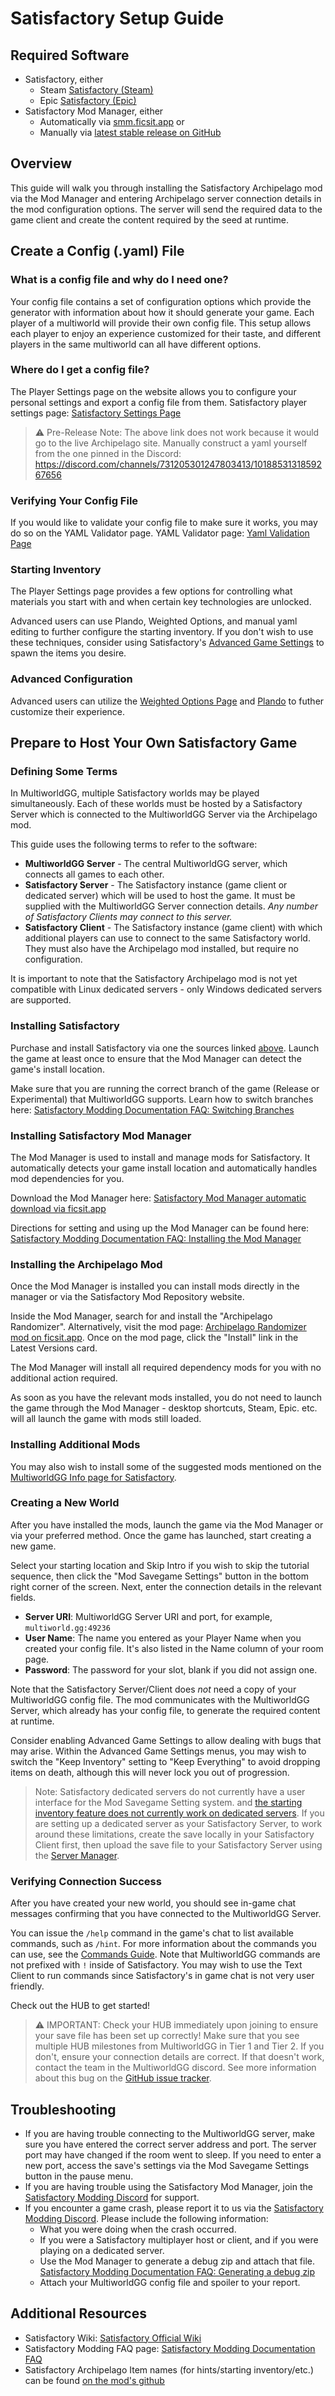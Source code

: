 # Satisfactory Setup Guide

<!-- Spellchecker config - cspell:ignore FICSIT Randomizer Plando -->

## Required Software

- Satisfactory, either
  - Steam [Satisfactory (Steam)](https://store.steampowered.com/app/526870/Satisfactory/)
  - Epic [Satisfactory (Epic)](https://www.epicgames.com/store/en-US/product/satisfactory/home)
- Satisfactory Mod Manager, either
  - Automatically via [smm.ficsit.app](https://smm.ficsit.app/) or
  - Manually via [latest stable release on GitHub](https://github.com/satisfactorymodding/SatisfactoryModManager/releases/latest/)

## Overview

This guide will walk you through installing the Satisfactory Archipelago mod via the Mod Manager
and entering Archipelago server connection details in the mod configuration options.
The server will send the required data to the game client and create the content required by the seed at runtime.

## Create a Config (.yaml) File

### What is a config file and why do I need one?

Your config file contains a set of configuration options
which provide the generator with information about how it should generate your game.
Each player of a multiworld will provide their own config file.
This setup allows each player to enjoy an experience customized for their taste,
and different players in the same multiworld can all have different options.

### Where do I get a config file?

The Player Settings page on the website
allows you to configure your personal settings and export a config file from them.
Satisfactory player settings page: [Satisfactory Settings Page](/games/Satisfactory/player-settings)

> ⚠ Pre-Release Note: The above link does not work because it would go to the live Archipelago site.
> Manually construct a yaml yourself from the one pinned in the Discord:
> <https://discord.com/channels/731205301247803413/1018853131859267656>

### Verifying Your Config File

If you would like to validate your config file to make sure it works,
you may do so on the YAML Validator page.
YAML Validator page: [Yaml Validation Page](/mysterycheck)

### Starting Inventory

The Player Settings page provides a few options for controlling what materials you start with
and when certain key technologies are unlocked.

Advanced users can use Plando, Weighted Options, and manual yaml editing to further configure the starting inventory.
If you don't wish to use these techniques, consider using Satisfactory's
[Advanced Game Settings](https://satisfactory.wiki.gg/wiki/Advanced_Game_Settings)
to spawn the items you desire.

### Advanced Configuration

Advanced users can utilize the
[Weighted Options Page](/weighted-options)
and [Plando](/tutorial/Archipelago/plando)
to futher customize their experience.


## Prepare to Host Your Own Satisfactory Game

### Defining Some Terms

In MultiworldGG, multiple Satisfactory worlds may be played simultaneously.
Each of these worlds must be hosted by a Satisfactory Server which is connected to the MultiworldGG Server via the Archipelago mod.

This guide uses the following terms to refer to the software:

- **MultiworldGG Server** - The central MultiworldGG server, which connects all games to each other.
- **Satisfactory Server** - The Satisfactory instance (game client or dedicated server) which will be used to host the game.
  It must be supplied with the MultiworldGG Server connection details.
  *Any number of Satisfactory Clients may connect to this server.*
- **Satisfactory Client** - The Satisfactory instance (game client) with which additional players can use to connect to the same Satisfactory world.
  They must also have the Archipelago mod installed, but require no configuration.

It is important to note that the Satisfactory Archipelago mod
is not yet compatible with Linux dedicated servers - only Windows dedicated servers are supported.

### Installing Satisfactory

Purchase and install Satisfactory via one the sources linked [above](#required-software).
Launch the game at least once to ensure that the Mod Manager can detect the game's install location.

Make sure that you are running the correct branch of the game (Release or Experimental) that MultiworldGG supports.
Learn how to switch branches here:
[Satisfactory Modding Documentation FAQ: Switching Branches](https://docs.ficsit.app/satisfactory-modding/latest/faq.html#_how_do_i_get_the_experimental_or_early_access_branch_of_the_game)

### Installing Satisfactory Mod Manager

The Mod Manager is used to install and manage mods for Satisfactory.
It automatically detects your game install location and automatically handles mod dependencies for you.

Download the Mod Manager here:
[Satisfactory Mod Manager automatic download via ficsit.app](https://smm.ficsit.app/)

Directions for setting and using up the Mod Manager can be found here:
[Satisfactory Modding Documentation FAQ: Installing the Mod Manager](https://docs.ficsit.app/satisfactory-modding/latest/ForUsers/SatisfactoryModManager.html)

### Installing the Archipelago Mod

Once the Mod Manager is installed you can install mods directly in the manager or via the Satisfactory Mod Repository website.

Inside the Mod Manager, search for and install the "Archipelago Randomizer".
Alternatively, visit the mod page: [Archipelago Randomizer mod on ficsit.app](https://ficsit.app/mod/Archipelago).
Once on the mod page, click the "Install" link in the Latest Versions card.

The Mod Manager will install all required dependency mods for you with no additional action required.

As soon as you have the relevant mods installed,
you do not need to launch the game through the Mod Manager -
desktop shortcuts, Steam, Epic. etc. will all launch the game with mods still loaded.

### Installing Additional Mods

You may also wish to install some of the suggested mods mentioned on the
[MultiworldGG Info page for Satisfactory](/games/Satisfactory/info/en#additional-mods).

### Creating a New World

After you have installed the mods, launch the game via the Mod Manager or via your preferred method.
Once the game has launched, start creating a new game.

Select your starting location and Skip Intro if you wish to skip the tutorial sequence,
then click the "Mod Savegame Settings" button in the bottom right corner of the screen.
Next, enter the connection details in the relevant fields.

- **Server URI**: MultiworldGG Server URI and port, for example, `multiworld.gg:49236`
- **User Name**: The name you entered as your Player Name when you created your config file. It's also listed in the Name column of your room page.
- **Password**: The password for your slot, blank if you did not assign one.

Note that the Satisfactory Server/Client does *not* need a copy of your MultiworldGG config file.
The mod communicates with the MultiworldGG Server, which already has your config file,
to generate the required content at runtime.

Consider enabling Advanced Game Settings to allow dealing with bugs that may arise.
Within the Advanced Game Settings menus,
you may wish to switch the "Keep Inventory" setting to "Keep Everything" to avoid dropping items on death,
although this will never lock you out of progression.

> Note: Satisfactory dedicated servers do not currently have a user interface for the Mod Savegame Setting system.
> and [the starting inventory feature does not currently work on dedicated servers](https://github.com/Jarno458/SatisfactoryArchipelagoMod/issues/105).
> If you are setting up a dedicated server as your Satisfactory Server, to work around these limitations,
> create the save locally in your Satisfactory Client first,
> then upload the save file to your Satisfactory Server using the [Server Manager](https://satisfactory.wiki.gg/wiki/Dedicated_servers#Loading_a_save_file).

### Verifying Connection Success

After you have created your new world,
you should see in-game chat messages confirming that you have connected to the MultiworldGG Server.

You can issue the `/help` command in the game's chat to list available commands, such as `/hint`.
For more information about the commands you can use, see the [Commands Guide](/tutorial/Archipelago/commands/en).
Note that MultiworldGG commands are not prefixed with `!` inside of Satisfactory.
You may wish to use the Text Client to run commands since Satisfactory's in game chat is not very user friendly.

Check out the HUB to get started!

> ⚠ IMPORTANT: Check your HUB immediately upon joining to ensure your save file has been set up correctly!
> Make sure that you see multiple HUB milestones from MultiworldGG in Tier 1 and Tier 2.
> If you don't, ensure your connection details are correct.
> If that doesn't work, contact the team in the MultiworldGG discord.
> See more information about this bug on the [GitHub issue tracker](https://github.com/Jarno458/SatisfactoryArchipelagoMod/issues/120).

<!-- ## Other Settings

TODO implement filter_item_sends and bridge_chat_out mentioned in the Factorio guide? -->

## Troubleshooting

- If you are having trouble connecting to the MultiworldGG server,
  make sure you have entered the correct server address and port.
  The server port may have changed if the room went to sleep.
  If you need to enter a new port,
  access the save's settings via the Mod Savegame Settings button in the pause menu.
- If you are having trouble using the Satisfactory Mod Manager, join the [Satisfactory Modding Discord](https://discord.ficsit.app) for support.
- If you encounter a game crash, please report it to us via the [Satisfactory Modding Discord](https://discord.ficsit.app).
  Please include the following information:
  - What you were doing when the crash occurred.
  - If you were a Satisfactory multiplayer host or client, and if you were playing on a dedicated server.
  - Use the Mod Manager to generate a debug zip and attach that file.
   [Satisfactory Modding Documentation FAQ: Generating a debug zip](https://docs.ficsit.app/satisfactory-modding/latest/faq.html#_where_can_i_find_the_games_log_files)
  - Attach your MultiworldGG config file and spoiler to your report.

## Additional Resources

- Satisfactory Wiki: [Satisfactory Official Wiki](https://satisfactory.wiki.gg/wiki/)
- Satisfactory Modding FAQ page: [Satisfactory Modding Documentation FAQ](https://docs.ficsit.app/satisfactory-modding/latest/faq.html)
- Satisfactory Archipelago Item names (for hints/starting inventory/etc.) can be found [on the mod's github](https://github.com/Jarno458/Archipelago/blob/Satisfactory/worlds/satisfactory/Items.py)

